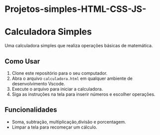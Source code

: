 # Projetos-simples-HTML-CSS-JS-
# Calculadora Simples

Uma calculadora simples que realiza operações básicas de matemática.

## Como Usar

1. Clone este repositório para o seu computador.
2. Abra o arquivo `calculadora.html` em qualquer ambiente de desenvolvimento Vscode.
3. Execute o arquivo para iniciar a calculadora.
4. Siga as instruções na tela para inserir números e escolher operações.

## Funcionalidades

- Soma, subtração, multiplicação,divisão e porcentagem.
- Limpar a tela para recomeçar um cálculo.
